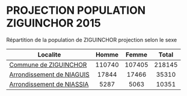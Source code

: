 # PROJECTION POPULATION ZIGUINCHOR 2015
	
Répartition de la population de ZIGUINCHOR projection selon le sexe
	
| Localite  | Homme | Femme | Total |
| --------- |:-----:|:-----:|:-----:|
| [Commune de ZIGUINCHOR](ZIGUINCHOR) | 110740 | 107405 | 218145 |
| [Arrondissement de NIAGUIS](NIAGUIS) | 17844 | 17466 | 35310 |
| [Arrondissement de NIASSIA](NIASSIA) | 5287 | 5063 | 10351 |
